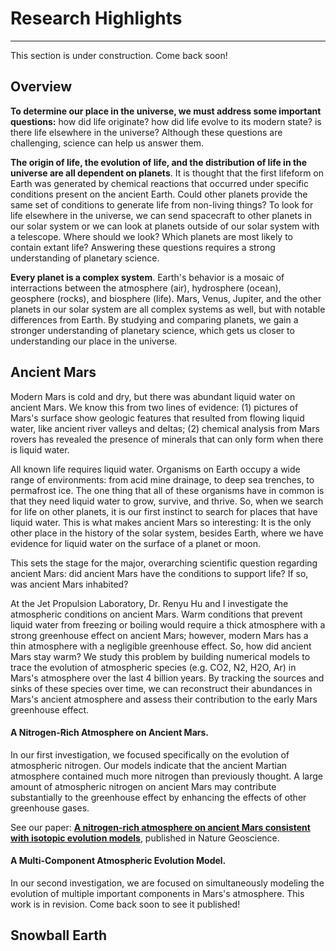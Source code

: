 # Research Highlights
-------------------------

This section is under construction. Come back soon!

## Overview

**To determine our place in the universe, we must address some important questions:** how did life originate? how did life evolve to its modern state? is there life elsewhere in the universe? Although these questions are challenging, science can help us answer them. 

**The origin of life, the evolution of life, and the distribution of life in the universe are all dependent on planets**. It is thought that the first lifeform on Earth was generated by chemical reactions that occurred under specific conditions present on the ancient Earth. Could other planets provide the same set of conditions to generate life from non-living things? To look for life elsewhere in the universe, we can send spacecraft to other planets in our solar system or we can look at planets outside of our solar system with a telescope. Where should we look? Which planets are most likely to contain extant life? Answering these questions requires a strong understanding of planetary science.

**Every planet is a complex system**. Earth's behavior is a mosaic of interractions between the atmosphere (air), hydrosphere (ocean), geosphere (rocks), and biosphere (life). Mars, Venus, Jupiter, and the other planets in our solar system are all complex systems as well, but with notable differences from Earth. By studying and comparing planets, we gain a stronger understanding of planetary science, which gets us closer to understanding our place in the universe.

## Ancient Mars

Modern Mars is cold and dry, but there was abundant liquid water on ancient Mars. We know this from two lines of evidence: (1) pictures of Mars's surface show geologic features that resulted from flowing liquid water, like ancient river valleys and deltas; (2) chemical analysis from Mars rovers has revealed the presence of minerals that can only form when there is liquid water.

All known life requires liquid water. Organisms on Earth occupy a wide range of environments: from acid mine drainage, to deep sea trenches, to permafrost ice. The one thing that all of these organisms have in common is that they need liquid water to grow, survive, and thrive. So, when we search for life on other planets, it is our first instinct to search for places that have liquid water. This is what makes ancient Mars so interesting: It is the only other place in the history of the solar system, besides Earth, where we have evidence for liquid water on the surface of a planet or moon.

This sets the stage for the major, overarching scientific question regarding ancient Mars: did ancient Mars have the conditions to support life? If so, was ancient Mars inhabited?

At the Jet Propulsion Laboratory, Dr. Renyu Hu and I investigate the atmospheric conditions on ancient Mars. Warm conditions that prevent liquid water from freezing or boiling would require a thick atmosphere with a strong greenhouse effect on ancient Mars; however, modern Mars has a thin atmosphere with a negligible greenhouse effect. So, how did ancient Mars stay warm? We study this problem by building numerical models to trace the evolution of atmospheric species (e.g. CO2, N2, H2O, Ar) in Mars's atmosphere over the last 4 billion years. By tracking the sources and sinks of these species over time, we can reconstruct their abundances in Mars's ancient atmosphere and assess their contribution to the early Mars greenhouse effect.

#### **A Nitrogen-Rich Atmosphere on Ancient Mars.** 
In our first investigation, we focused specifically on the evolution of atmospheric nitrogen. Our models indicate that the ancient Martian atmosphere contained much more nitrogen than previously thought. A large amount of atmospheric nitrogen on ancient Mars may contribute substantially to the greenhouse effect by enhancing the effects of other greenhouse gases. 

See our paper: **[A nitrogen-rich atmosphere on ancient Mars consistent with isotopic evolution models](https://www.nature.com/articles/s41561-021-00886-y)**, published in Nature Geoscience.

#### **A Multi-Component Atmospheric Evolution Model.** 
In our second investigation, we are focused on simultaneously modeling the evolution of multiple important components in Mars's atmosphere. This work is in revision. Come back soon to see it published!

## Snowball Earth
